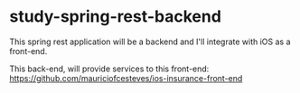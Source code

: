 # study-spring-rest-backend
This spring rest application will be a backend and I'll integrate with iOS as a front-end.

This back-end, will provide services to this front-end: https://github.com/mauriciofcesteves/ios-insurance-front-end
